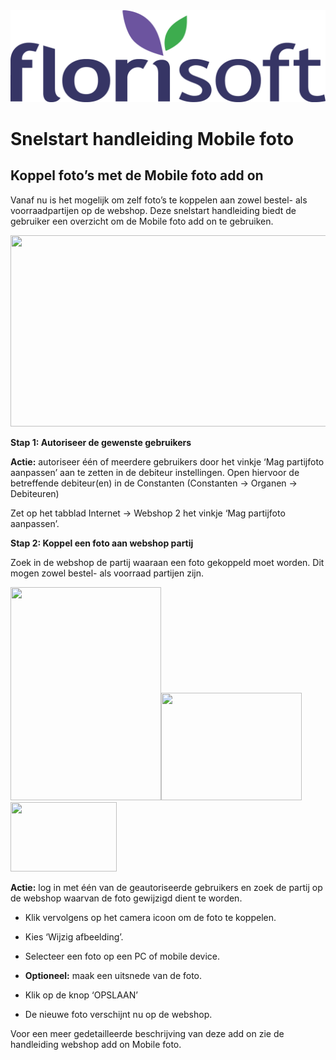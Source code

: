 <img src="../../fslogo.png"/>

# Snelstart handleiding Mobile foto

## Koppel foto’s met de Mobile foto add on

Vanaf nu is het mogelijk om zelf foto’s te koppelen aan zowel bestel-
als voorraadpartijen op de webshop. Deze snelstart handleiding biedt de
gebruiker een overzicht om de Mobile foto add on te gebruiken.

<img src=".Snelstart handleiding webshop add on Mobile foto\media\image2.png" style="width:6.3in;height:3.19097in" />

**Stap 1: Autoriseer de gewenste gebruikers**

**Actie:** autoriseer één of meerdere gebruikers door het vinkje ‘Mag
partijfoto aanpassen’ aan te zetten in de debiteur instellingen. Open
hiervoor de betreffende debiteur(en) in de Constanten (Constanten -&gt;
Organen -&gt; Debiteuren)

Zet op het tabblad Internet -&gt; Webshop 2 het vinkje ‘Mag partijfoto
aanpassen’.



**Stap 2: Koppel een foto aan webshop partij**

Zoek in de webshop de partij waaraan een foto gekoppeld moet worden. Dit
mogen zowel bestel- als voorraad partijen zijn.

<img src=".Snelstart handleiding webshop add on Mobile foto\media\image3.png" style="width:2.51042in;height:3.54722in" /><img src=".Snelstart handleiding webshop add on Mobile foto\media\image4.png" style="width:2.34375in;height:1.78194in" /><img src=".Snelstart handleiding webshop add on Mobile foto\media\image5.png" style="width:1.77083in;height:1.15849in" />

**Actie:** log in met één van de geautoriseerde gebruikers en zoek de
partij op de webshop waarvan de foto gewijzigd dient te worden.

-   Klik vervolgens op het camera icoon om de foto te koppelen.

-   Kies ‘Wijzig afbeelding’.

<!-- -->

-   Selecteer een foto op een PC of mobile device.

-   **Optioneel:** maak een uitsnede van de foto.

-   Klik op de knop ‘OPSLAAN’

-   De nieuwe foto verschijnt nu op de webshop.

Voor een meer gedetailleerde beschrijving van deze add on zie de
handleiding webshop add on Mobile foto.
